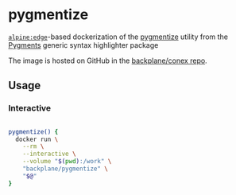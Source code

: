 # pygmentize

[`alpine:edge`](https://hub.docker.com/_/alpine/)-based dockerization of the [pygmentize](https://pygments.org/docs/cmdline/) utility from the [Pygments](https://pygments.org/) generic syntax highlighter package

The image is hosted on GitHub in the [backplane/conex repo](https://github.com/backplane/conex/tree/main/pygmentize).

## Usage

### Interactive

```sh

pygmentize() {
  docker run \
    --rm \
    --interactive \
    --volume "$(pwd):/work" \
    "backplane/pygmentize" \
    "$@"
}

```
